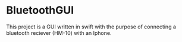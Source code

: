 # BluetoothGUI
This project is a GUI written in swift with the purpose of connecting a bluetooth reciever (HM-10) with an Iphone. 
